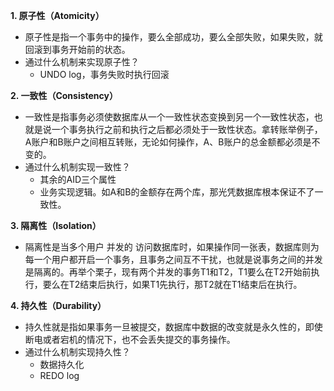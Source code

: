 **1. 原子性（Atomicity）**

- 原子性是指一个事务中的操作，要么全部成功，要么全部失败，如果失败，就回滚到事务开始前的状态。
- 通过什么机制来实现原子性？
  - UNDO log，事务失败时执行回滚



**2. 一致性（Consistency）**

- 一致性是指事务必须使数据库从一个一致性状态变换到另一个一致性状态，也就是说一个事务执行之前和执行之后都必须处于一致性状态。拿转账举例子，A账户和B账户之间相互转账，无论如何操作，A、B账户的总金额都必须是不变的。
- 通过什么机制实现一致性？
  - 其余的AID三个属性
  - 业务实现逻辑。如A和B的金额存在两个库，那光凭数据库根本保证不了一致性。



**3. 隔离性（Isolation）**

- 隔离性是当多个用户 并发的 访问数据库时，如果操作同一张表，数据库则为每一个用户都开启一个事务，且事务之间互不干扰，也就是说事务之间的并发是隔离的。再举个栗子，现有两个并发的事务T1和T2，T1要么在T2开始前执行，要么在T2结束后执行，如果T1先执行，那T2就在T1结束后在执行。



**4. 持久性（Durability）**

- 持久性就是指如果事务一旦被提交，数据库中数据的改变就是永久性的，即使断电或者宕机的情况下，也不会丢失提交的事务操作。
- 通过什么机制实现持久性？
  - 数据持久化
  - REDO log